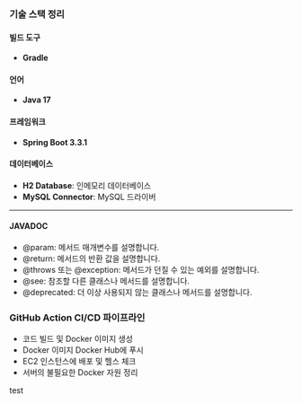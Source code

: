 ### 기술 스택 정리

#### 빌드 도구
- **Gradle**

#### 언어
- **Java 17**

#### 프레임워크
- **Spring Boot 3.3.1**

#### 데이터베이스
- **H2 Database**: 인메모리 데이터베이스
- **MySQL Connector**: MySQL 드라이버

---

#### JAVADOC 
- @param: 메서드 매개변수를 설명합니다.
- @return: 메서드의 반환 값을 설명합니다.
- @throws 또는 @exception: 메서드가 던질 수 있는 예외를 설명합니다.
- @see: 참조할 다른 클래스나 메서드를 설명합니다.
- @deprecated: 더 이상 사용되지 않는 클래스나 메서드를 설명합니다.


### GitHub Action CI/CD 파이프라인 
- 코드 빌드 및 Docker 이미지 생성
- Docker 이미지 Docker Hub에 푸시
- EC2 인스턴스에 배포 및 헬스 체크
- 서버의 불필요한 Docker 자원 정리

test